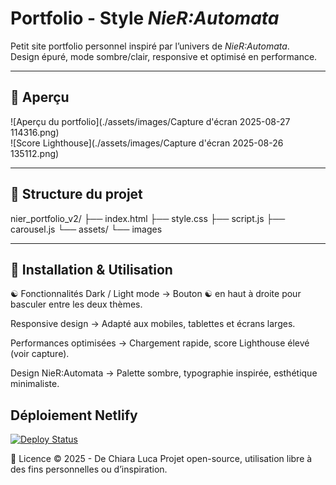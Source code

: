 # <link rel="icon" type="image/png" href="assets/images/logo.webp" alt="Icon" loading="lazy"> Portfolio - Style *NieR:Automata*

Petit site portfolio personnel inspiré par l’univers de *NieR:Automata*.  
Design épuré, mode sombre/clair, responsive et optimisé en performance.

---

## 📸 Aperçu

![Aperçu du portfolio](./assets/images/Capture d'écran 2025-08-27 114316.png)  
![Score Lighthouse](./assets/images/Capture d'écran 2025-08-26 135112.png)

---

## 📁 Structure du projet

nier_portfolio_v2/
├── index.html
├── style.css
├── script.js
├── carousel.js
└── assets/
└── images

---

## 🚀 Installation & Utilisation

☯ Fonctionnalités
Dark / Light mode
→ Bouton ☯ en haut à droite pour basculer entre les deux thèmes.

Responsive design
→ Adapté aux mobiles, tablettes et écrans larges.

Performances optimisées
→ Chargement rapide, score Lighthouse élevé (voir capture).

Design NieR:Automata
→ Palette sombre, typographie inspirée, esthétique minimaliste.

##  Déploiement Netlify

[![Deploy Status](https://api.netlify.com/api/v1/badges/1e681023-b3a2-4774-a71e-1c7c3aa130c3/deploy-status)](https://app.netlify.com/sites/ldcportfolio/deploys)

📜 Licence
© 2025 - De Chiara Luca
Projet open-source, utilisation libre à des fins personnelles ou d’inspiration.